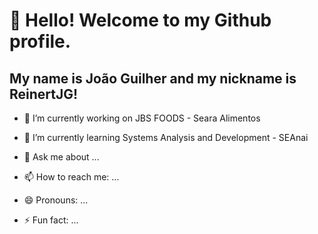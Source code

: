 # 👋 Hello! Welcome to my Github profile.
## My name is João Guilher and my nickname is ReinertJG!


- 🔭 I’m currently working on JBS FOODS - Seara Alimentos
- 🌱 I’m currently learning Systems Analysis and Development - SEAnai

- 💬 Ask me about ...
- 📫 How to reach me: ...
- 😄 Pronouns: ...
- ⚡ Fun fact: ...
